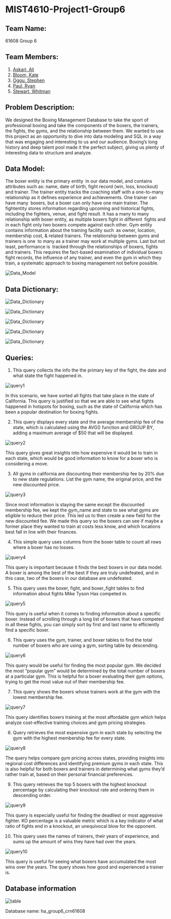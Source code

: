 # MIST4610-Project1-Group6

## Team Name: 
61608 Group 6

## Team Members:
1. [Askari, Ali](https://github.com/AwpDemon/MIST-4610)
2. [Bloom, Kate](https://github.com/kateabloom/first)
3. [Oggu, Stephen](https://github.com/SpeedRacerAMG/MIST4610_group)
4. [Paul, Ryan](https://github.com/ryanpaul434/MIST-Group)
5. [Stewart, Whitman](https://github.com/whitnotmax/MIST4610-Project1-Group6)

## Problem Description:

We designed the Boxing Management Database to take the sport of professional boxing and take the components of the boxers, the trainers, the fights, the gyms, and the relationship between them. We wanted to use this project as an opportunity to dive into data modeling and SQL in a way that was engaging and interesting to us and our audience. Boxing’s long history and deep talent pool made it the perfect subject, giving us plenty of interesting data to structure and analyze.


## Data Model:

The boxer entity is the primary entity in our data model, and contains attributes such as: name, date of birth, fight record (win, loss, knockout) and trainer. The trainer entity tracks the coaching staff with a one-to-many relationship as it defines experience and achievements. One trainer can have many boxers, but a boxer can only have one main trainer. The fightentity stores information regarding upcoming and historical fights, including the fighters, venue, and fight result. It has a many to many relationship with boxer entity, as multiple boxers fight in different fights and in each fight only two boxers compete against each other. Gym entity contains information about the training facility such as owner, location, membership cost, & related trainers. The relationship between gyms and trainers is one to many as a trainer may work at multiple gyms. Last but not least, performance is tracked through the relationships of boxers, fights and trainers. This requires the fact-based examination of individual boxers fight records, the influence of any trainer, and even the gym in which they train, a systematic approach to boxing management not before possible.


![Data_Model](https://i.imgur.com/4MXGfEC.png)

## Data Dictionary:
![Data_Dictionary](https://i.imgur.com/YuOUm5z.png)

![Data_Dictionary](https://i.imgur.com/yNjY4Zj.png)

![Data_Dictionary](https://i.imgur.com/RZ0YNI2.png)

![Data_Dictionary](https://i.imgur.com/WJyC1hu.png)

![Data_Dictionary](https://i.imgur.com/nJbouYe.png)


## Queries:

1. This query collects the info the the primary key of the fight, the date and what state the fight happened in.

![query1](https://i.imgur.com/RxcABLe.png)

In this scenario, we have sorted all fights that take place in the state of California. This query is justified so that we are able to see what fights happened in hotspots for boxing, such as the state of California which has been a popular destination for boxing fights.
 
 
 
2. This query displays every state and the average membership fee of the state, which is calculated using the AVG() function and GROUP BY, adding a maximum average of $50 that will be displayed.

![query2](https://i.imgur.com/uF284dl.png)

This query gives great insights into how expensive it would be to train in each state, which would be good information to know for a boxer who is considering a move.



3. All gyms in california are discounting their membership fee by 20% due to new state regulations. List the gym name, the original price, and the new discounted price.

![query3](https://i.imgur.com/VaVH0ZP.png)

Since most information is staying the same except the discounted membership fee, we kept the gym_name and state to see what gyms are eligible to reduce their price. This led us to then create a new field for the new discounted fee. We made this query so the boxers can see if maybe a former place they wanted to train at costs less know, and which locations best fall in line with their finances. 



4. This simple query uses columns from the boxer table to count all rows where a boxer has no losses.

![query4](https://i.imgur.com/N3oxOGC.png)

This query is important because it finds the best boxers in our data model. A boxer is among the best of the best if they are truly undefeated, and in this case, two of the boxers in our database are undefeated.



5. This query uses the boxer, fight, and boxer_fight tables to find information about fights Mike Tyson Has competed in. 

![query5](https://i.imgur.com/RFBs8du.png)

This query is useful when it comes to finding information about a specific boxer. Instead of scrolling through a long list of boxers that have competed in all these fights, you can simply sort by first and last name to efficiently find a specific boxer.



6. This query uses the gym, trainer, and boxer tables to find the total number of boxers who are using a gym, sorting table by descending.

![query6](https://i.imgur.com/5tjHnbk.png)

This query would be useful for finding the most popular gym. We decided the most “popular gym” would be determined by the total number of boxers at a particular gym. This is helpful for a boxer evaluating their gym options, trying to get the most value out of their membership fee.



7. This query shows the boxers whose trainers work at the gym with the lowest membership fee.

![query7](https://i.imgur.com/eMpDkJy.png)

This query identifies boxers training at the most affordable gym which helps analyze cost-effective training choices and gym pricing strategies. 



8. Query retrieves the most expensive gym in each state by selecting the gym with the highest membership fee for every state.

![query8](https://i.imgur.com/HaRuiyQ.png)

The query helps compare gym pricing across states, providing insights into regional cost differences and identifying premium gyms in each state. This is also helpful for both boxers and trainers in determining what gyms they’d rather train at, based on their personal financial preferences.



9. This query retrieves the top 5 boxers with the highest knockout percentage by calculating their knockout rate and ordering them in descending order.

![query9](https://i.imgur.com/KLjH2ri.png)

This query is especially useful for finding the deadliest or most aggressive fighter. KO percentage is a valuable metric which is a key indicator of what ratio of fights end in a knockout, an unequivocal blow for the opponent.



10. This query uses the names of trainers, their years of experience, and sums up the amount of wins they have had over the years.

![query10](https://i.imgur.com/PF8NeAK.png)

This query is useful for seeing what boxers have accumulated the most wins over the years. The query shows how good and experienced a trainer is.





## Database information

![table](https://i.imgur.com/yU6vi2a.png)

Database name: ha_group6_crn61608
